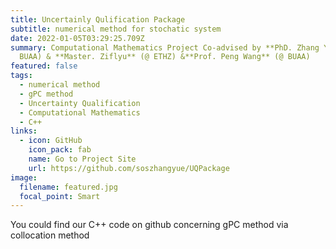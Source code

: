 ```yaml
---
title: Uncertainly Qulification Package
subtitle: numerical method for stochatic system
date: 2022-01-05T03:29:25.709Z
summary: Computational Mathematics Project Co-advised by **PhD. Zhang Yue** (@
  BUAA) & **Master. Ziflyu** (@ ETHZ) &**Prof. Peng Wang** (@ BUAA)
featured: false
tags:
  - numerical method
  - gPC method
  - Uncertainty Qualification
  - Computational Mathematics
  - C++
links:
  - icon: GitHub
    icon_pack: fab
    name: Go to Project Site
    url: https://github.com/soszhangyue/UQPackage
image:
  filename: featured.jpg
  focal_point: Smart
---
```

You could find our C++ code on github concerning gPC method via collocation method
